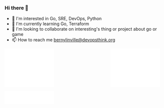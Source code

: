 ### Hi there 👋

- 👀 I'm interested in Go, SRE, DevOps, Python
- 🌱 I'm currently learning Go, Terraform  
- 👯 I'm looking to collaborate on interesting's thing or project about go or game
- 📫 How to reach me bernylinville@devopsthink.org

<div align="center">
  <div style="display: flex; justify-content: space-between; margin: 1em 0;">
    <img src="/github-metrics.svg" width="32%" alt="Metrics" />
    <img src="/metrics.plugin.isocalendar.fullyear.svg" width="32%" alt="Isocalendar" />
    
  </div>
</div>

<img src="/metrics.plugin.languages.details.svg" width="32%" alt="Languages" />